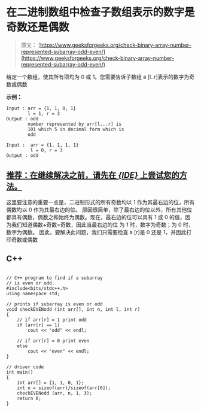 # 在二进制数组中检查子数组表示的数字是奇数还是偶数

> 原文： [https://www.geeksforgeeks.org/check-binary-array-number-represented-subarray-odd-even/](https://www.geeksforgeeks.org/check-binary-array-number-represented-subarray-odd-even/)

给定一个数组，使其所有项均为 0 或 1。您需要告诉子数组 a [l..r]表示的数字为奇数或偶数

**示例：**

```
Input : arr = {1, 1, 0, 1}
        l = 1, r = 3
Output : odd
        number represented by arr[l...r] is 
        101 which 5 in decimal form which is 
        odd

Input :  arr = {1, 1, 1, 1}
         l = 0, r = 3
Output : odd

```

## [推荐：在继续解决之前，请先在 ***<u>{IDE}</u>*** 上尝试您的方法。](https://ide.geeksforgeeks.org/)

这里要注意的重要一点是，二进制形式的所有奇数均以 1 作为其最右边的位，所有偶数均以 0 作为其最右边的位。
原因很简单，除了最右边的位以外，所有其他位都具有偶数，偶数之和始终为偶数。现在，最右边的位可以具有 1 或 0 的值，因为我们知道偶数+奇数=奇数，因此当最右边的位 为 1 时，数字为奇数；为 0 时，数字为偶数。
因此，要解决此问题，我们只需要检查 a [r]是 0 还是 1，并因此打印奇数或偶数

## C++ 

```

// C++ program to find if a subarray 
// is even or odd. 
#include<bits/stdc++.h> 
using namespace std; 

// prints if subarray is even or odd 
void checkEVENodd (int arr[], int n, int l, int r) 
{ 
    // if arr[r] = 1 print odd 
    if (arr[r] == 1) 
        cout << "odd" << endl; 

    // if arr[r] = 0 print even 
    else
        cout << "even" << endl; 
} 

// driver code 
int main() 
{ 
    int arr[] = {1, 1, 0, 1}; 
    int n = sizeof(arr)/sizeof(arr[0]); 
    checkEVENodd (arr, n, 1, 3); 
    return 0; 
} 

```